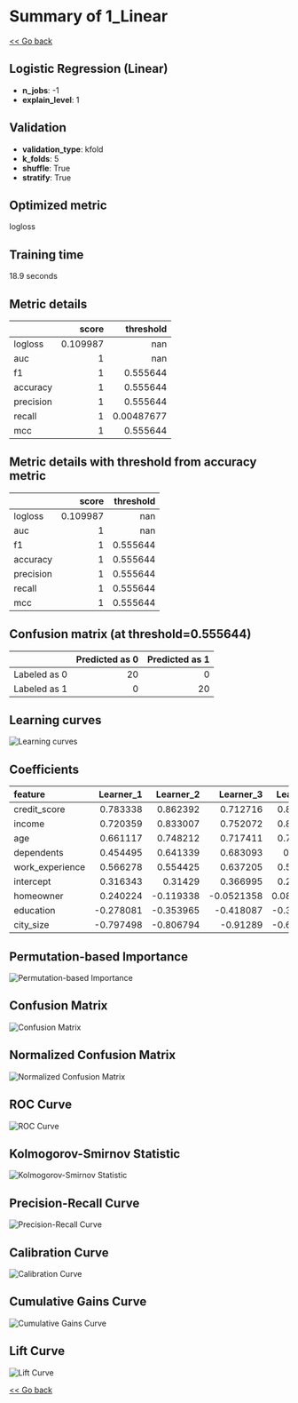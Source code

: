 # Summary of 1_Linear

[<< Go back](../README.md)


## Logistic Regression (Linear)
- **n_jobs**: -1
- **explain_level**: 1

## Validation
 - **validation_type**: kfold
 - **k_folds**: 5
 - **shuffle**: True
 - **stratify**: True

## Optimized metric
logloss

## Training time

18.9 seconds

## Metric details
|           |    score |    threshold |
|:----------|---------:|-------------:|
| logloss   | 0.109987 | nan          |
| auc       | 1        | nan          |
| f1        | 1        |   0.555644   |
| accuracy  | 1        |   0.555644   |
| precision | 1        |   0.555644   |
| recall    | 1        |   0.00487677 |
| mcc       | 1        |   0.555644   |


## Metric details with threshold from accuracy metric
|           |    score |   threshold |
|:----------|---------:|------------:|
| logloss   | 0.109987 |  nan        |
| auc       | 1        |  nan        |
| f1        | 1        |    0.555644 |
| accuracy  | 1        |    0.555644 |
| precision | 1        |    0.555644 |
| recall    | 1        |    0.555644 |
| mcc       | 1        |    0.555644 |


## Confusion matrix (at threshold=0.555644)
|              |   Predicted as 0 |   Predicted as 1 |
|:-------------|-----------------:|-----------------:|
| Labeled as 0 |               20 |                0 |
| Labeled as 1 |                0 |               20 |

## Learning curves
![Learning curves](learning_curves.png)

## Coefficients
| feature         |   Learner_1 |   Learner_2 |   Learner_3 |   Learner_4 |   Learner_5 |
|:----------------|------------:|------------:|------------:|------------:|------------:|
| credit_score    |    0.783338 |    0.862392 |   0.712716  |   0.840907  |    0.857799 |
| income          |    0.720359 |    0.833007 |   0.752072  |   0.804181  |    0.830177 |
| age             |    0.661117 |    0.748212 |   0.717411  |   0.758596  |    0.745424 |
| dependents      |    0.454495 |    0.641339 |   0.683093  |   0.71608   |    0.643368 |
| work_experience |    0.566278 |    0.554425 |   0.637205  |   0.512335  |    0.561329 |
| intercept       |    0.316343 |    0.31429  |   0.366995  |   0.255763  |    0.329392 |
| homeowner       |    0.240224 |   -0.119338 |  -0.0521358 |   0.0817615 |   -0.123928 |
| education       |   -0.278081 |   -0.353965 |  -0.418087  |  -0.317901  |   -0.431236 |
| city_size       |   -0.797498 |   -0.806794 |  -0.91289   |  -0.679891  |   -0.77253  |


## Permutation-based Importance
![Permutation-based Importance](permutation_importance.png)
## Confusion Matrix

![Confusion Matrix](confusion_matrix.png)


## Normalized Confusion Matrix

![Normalized Confusion Matrix](confusion_matrix_normalized.png)


## ROC Curve

![ROC Curve](roc_curve.png)


## Kolmogorov-Smirnov Statistic

![Kolmogorov-Smirnov Statistic](ks_statistic.png)


## Precision-Recall Curve

![Precision-Recall Curve](precision_recall_curve.png)


## Calibration Curve

![Calibration Curve](calibration_curve_curve.png)


## Cumulative Gains Curve

![Cumulative Gains Curve](cumulative_gains_curve.png)


## Lift Curve

![Lift Curve](lift_curve.png)



[<< Go back](../README.md)
